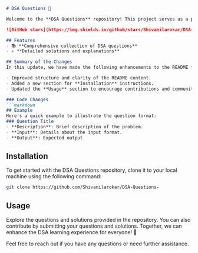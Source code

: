 ```markdown
# DSA Questions 🚀

Welcome to the **DSA Questions** repository! This project serves as a platform for developers and learners to practice and enhance their skills in Data Structures and Algorithms (DSA). This repository is designed to help you improve your understanding of various data structures and algorithms through a collection of questions and solutions.

![GitHub stars](https://img.shields.io/github/stars/Shivanilarokar/DSA-Questions-?style=social) ![Forks](https://img.shields.io/github/forks/Shivanilarokar/DSA-Questions-?style=social)

## Features
- 📚 **Comprehensive collection of DSA questions**
- ✍️ **Detailed solutions and explanations**

## Summary of the Changes
In this update, we have made the following enhancements to the README file:

- Improved structure and clarity of the README content.
- Added a new section for **Installation** instructions.
- Updated the **Usage** section to encourage contributions and community involvement.

### Code Changes
```markdown
## Example
Here's a quick example to illustrate the question format:
### Question Title
- **Description**: Brief description of the problem.
- **Input**: Details about the input format.
- **Output**: Expected output
```

## Installation
To get started with the DSA Questions repository, clone it to your local machine using the following command:
```bash
git clone https://github.com/Shivanilarokar/DSA-Questions-
```

## Usage
Explore the questions and solutions provided in the repository. You can also contribute by submitting your questions and solutions. Together, we can enhance the DSA learning experience for everyone! 🎉

Feel free to reach out if you have any questions or need further assistance.
```